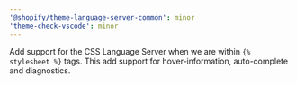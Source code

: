 ```yaml
---
'@shopify/theme-language-server-common': minor
'theme-check-vscode': minor
---
```


Add support for the CSS Language Server when we are within `{% stylesheet %}` tags. This add support for hover-information, auto-complete and diagnostics.
